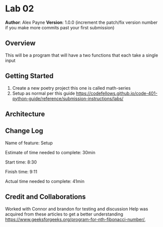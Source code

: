 # Lab 02

**Author**: Alex Payne
**Version**: 1.0.0 (increment the patch/fix version number if you make more commits past your first submission)

## Overview
This will be a program that will have a two functions that each take a single input  

## Getting Started
1. Create a new poetry project this one is called math-series
2. Setup as normal per this guide https://codefellows.github.io/code-401-python-guide/reference/submission-instructions/labs/

## Architecture

## Change Log
Name of feature: Setup

Estimate of time needed to complete: 30min

Start time: 8:30

Finish time: 9:11

Actual time needed to complete: 41min


## Credit and Collaborations
Worked with Connor and brandon for testing and discussion
Help was acquired from these articles to get a better understanding https://www.geeksforgeeks.org/program-for-nth-fibonacci-number/, 
